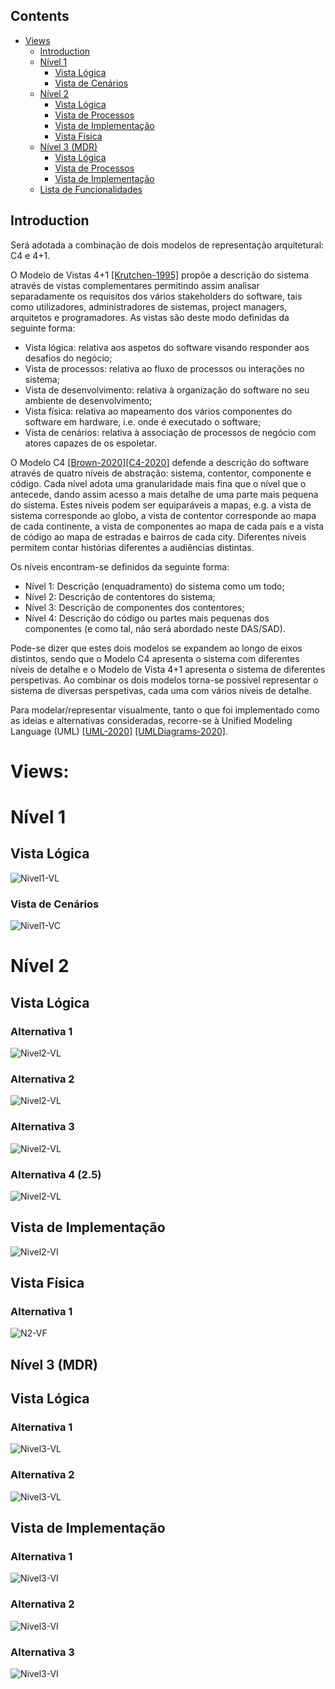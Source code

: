### 


## Contents
- [Views](#views)
	- [Introduction](#introduction)
	- [Nível 1](#nível-1)
		- [Vista Lógica](#vista-lógica)
		- [Vista de Cenários](#vista-de-cenários)
	- [Nível 2](#nível-2)
		- [Vista Lógica](#vista-lógica-1)
		- [Vista de Processos](#vista-de-processos)
		- [Vista de Implementação](#vista-de-implementação)
		- [Vista Física](#vista-física)
   - [Nível 3 (MDR)](#nível-3-mdr)
		- [Vista Lógica](#vista-lógica-2)
		- [Vista de Processos](#vista-de-processos-1)
		- [Vista de Implementação](#vista-de-implementação-1)
	- [Lista de Funcionalidades](Planeamento.md)
## Introduction
Será adotada a combinação de dois modelos de representação arquitetural: C4 e 4+1.

O Modelo de Vistas 4+1 [[Krutchen-1995]](References.md#Kruchten-1995) propõe a descrição do sistema através de vistas complementares permitindo assim analisar separadamente os requisitos dos vários stakeholders do software, tais como utilizadores, administradores de sistemas, project managers, arquitetos e programadores. As vistas são deste modo definidas da seguinte forma:

- Vista lógica: relativa aos aspetos do software visando responder aos desafios do negócio;
- Vista de processos: relativa ao fluxo de processos ou interações no sistema;
- Vista de desenvolvimento: relativa à organização do software no seu ambiente de desenvolvimento;
- Vista física: relativa ao mapeamento dos vários componentes do software em hardware, i.e. onde é executado o software;
- Vista de cenários: relativa à associação de processos de negócio com atores capazes de os espoletar.

O Modelo C4 [[Brown-2020]](References.md#Brown-2020)[[C4-2020]](References.md#C4-2020) defende a descrição do software através de quatro níveis de abstração: sistema, contentor, componente e código. Cada nível adota uma granularidade mais fina que o nível que o antecede, dando assim acesso a mais detalhe de uma parte mais pequena do sistema. Estes níveis podem ser equiparáveis a mapas, e.g. a vista de sistema corresponde ao globo, a vista de contentor corresponde ao mapa de cada continente, a vista de componentes ao mapa de cada país e a vista de código ao mapa de estradas e bairros de cada city.
Diferentes níveis permitem contar histórias diferentes a audiências distintas.

Os níveis encontram-se definidos da seguinte forma:
- Nível 1: Descrição (enquadramento) do sistema como um todo;
- Nível 2: Descrição de contentores do sistema;
- Nível 3: Descrição de componentes dos contentores;
- Nível 4: Descrição do código ou partes mais pequenas dos componentes (e como tal, não será abordado neste DAS/SAD).

Pode-se dizer que estes dois modelos se expandem ao longo de eixos distintos, sendo que o Modelo C4 apresenta o sistema com diferentes níveis de detalhe e o Modelo de Vista 4+1 apresenta o sistema de diferentes perspetivas. Ao combinar os dois modelos torna-se possível representar o sistema de diversas perspetivas, cada uma com vários níveis de detalhe.

Para modelar/representar visualmente, tanto o que foi implementado como as ideias e alternativas consideradas, recorre-se à Unified Modeling Language (UML) [[UML-2020]](References.md#UML-2020) [[UMLDiagrams-2020]](References.md#UMLDiagrams-2020).

# Views:

# Nível 1
## Vista Lógica

![Nivel1-VL](GeralGestArm_API_Docs/VL_N1.svg)

### Vista de Cenários

![Nivel1-VC](GeralGestArm_API_Docs/VC_N1.svg)

# Nível 2
## Vista Lógica

### Alternativa 1

![Nivel2-VL](GeralGestArm_API_Docs/VL_N2_alt1.svg)

### Alternativa 2

![Nivel2-VL](GeralGestArm_API_Docs/VL_N2_alt2.svg)

### Alternativa 3

![Nivel2-VL](GeralGestArm_API_Docs/VL_N2_alt3.svg)

### Alternativa 4 (2.5)


![Nivel2-VL](GeralGestArm_API_Docs/VL_N2.5.svg)

## Vista de Implementação
![Nivel2-VI](GeralGestArm_API_Docs/VI_N2.svg)

## Vista Física

### Alternativa 1
![N2-VF](GeralGestArm_API_Docs/VF_N2_alt1.svg)


## Nível 3 (MDR)

## Vista Lógica

### Alternativa 1
![Nivel3-VL](GeralGestArm_API_Docs/VL_N3_alt1.svg)

### Alternativa 2
![Nivel3-VL](GeralGestArm_API_Docs/VL_N3_alt2.svg)

## Vista de Implementação

### Alternativa 1
![Nivel3-VI](GeralGestArm_API_Docs/VI_N3_alt1.svg)

### Alternativa 2
![Nivel3-VI](GeralGestArm_API_Docs/VI_N3_alt2.svg)

### Alternativa 3
![Nivel3-VI](GeralGestArm_API_Docs/VI_N3_alt3.svg)
